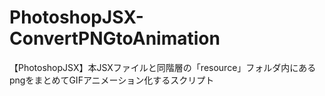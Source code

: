 # PhotoshopJSX-ConvertPNGtoAnimation
【PhotoshopJSX】本JSXファイルと同階層の「resource」フォルダ内にあるpngをまとめてGIFアニメーション化するスクリプト
